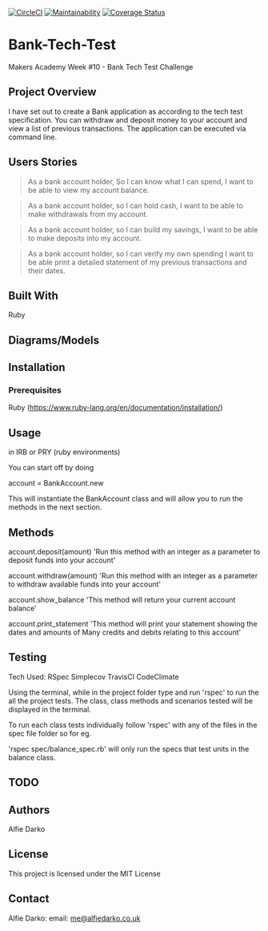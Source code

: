 [![CircleCI](https://circleci.com/gh/AlfieDarko/Bank-Tech-Test.svg?style=badge)](https://circleci.com/gh/AlfieDarko/Bank-Tech-Test) [![Maintainability](https://api.codeclimate.com/v1/badges/82661539fce10cbc2900/maintainability)](https://codeclimate.com/github/AlfieDarko/Bank-Tech-Test/maintainability) [![Coverage Status](https://coveralls.io/repos/github/AlfieDarko/Bank-Tech-Test/badge.svg?branch=master)](https://coveralls.io/github/AlfieDarko/Bank-Tech-Test?branch=master)

# Bank-Tech-Test
Makers Academy Week #10 - Bank Tech Test Challenge

## Project Overview
I have set out to create a Bank application as according to the tech test specification. You can withdraw and deposit money to your account and view a list of previous transactions. The application can be executed via command line.

## Users Stories
>As a bank account holder,
>So I can know what I can spend,
>I want to be able to view my account balance.

>As a bank account holder,
>so I can hold cash,
>I want to be able to make withdrawals from my account.

>As a bank account holder,
>so I can build my savings,
>I want to be able to make deposits into my account.

>As a bank account holder,
>so I can verify my own spending
>I want to be able print a detailed statement of my previous transactions and their dates.

## Built With
Ruby

## Diagrams/Models


## Installation
### Prerequisites
Ruby (https://www.ruby-lang.org/en/documentation/installation/)


## Usage

in IRB or PRY (ruby environments)

You can start off by doing

account = BankAccount.new

This will instantiate the BankAccount class and will allow you to run the
methods in the next section.
## Methods

account.deposit(amount)
'Run this method with an integer as a parameter to deposit funds into your account'

account.withdraw(amount)
'Run this method with an integer as a parameter to withdraw available
 funds into your account'

account.show_balance
'This method will return your current account balance'

account.print_statement
'This method will print your statement showing the dates and amounts of Many
credits and debits relating to this account'

## Testing

Tech Used:
RSpec
Simplecov
TravisCI
CodeClimate

Using the terminal, while in the project folder type and run 'rspec' to run
the all the project tests. The class, class methods
and scenarios tested will be displayed in the terminal.

To run each class tests individually follow 'rspec' with any of the files in the spec file folder so for eg.

'rspec spec/balance_spec.rb' will only run the specs that test units in the balance class.
## TODO

## Authors
Alfie Darko

## License
This project is licensed under the MIT License

## Contact
Alfie Darko:
email: me@alfiedarko.co.uk
